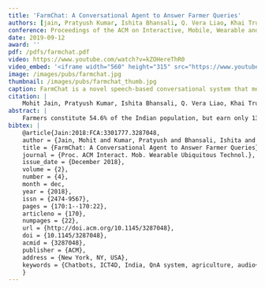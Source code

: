 ```yaml
---
title: 'FarmChat: A Conversational Agent to Answer Farmer Queries'
authors: [jain, Pratyush Kumar, Ishita Bhansali, Q. Vera Liao, Khai Truong, patel]
conference: Proceedings of the ACM on Interactive, Mobile, Wearable and Ubiquitous Technologies (IMWUT), 2018
date: 2019-09-12
award: ''
pdf: /pdfs/farmchat.pdf
video: https://www.youtube.com/watch?v=kZOHereThR0
video_embed: '<iframe width="560" height="315" src="https://www.youtube.com/embed/kZOHereThR0" frameborder="0" allowfullscreen></iframe>'
image: /images/pubs/farmchat.jpg
thumbnail: /images/pubs/farmchat_thumb.jpg
caption: FarmChat is a novel speech-based conversational system that meets the information needs of low literate rural Indian farmers. The chatbot's intelligence was based on Kisan Call Center logs and inputs from local agri-experts.
citation: |
    Mohit Jain, Pratyush Kumar, Ishita Bhansali, Q. Vera Liao, Khai Truong, and Shwetak Patel. 2018. FarmChat: A Conversational Agent to Answer Farmer Queries. Proc. ACM Interact. Mob. Wearable Ubiquitous Technol. 2, 4, Article 170 (December 2018), 22 pages. https://doi.org/10.1145/3287048
abstract: |
    Farmers constitute 54.6% of the Indian population, but earn only 13.9% of the national GDP. This gross mismatch can be alleviated by improving farmers’ access to information and expert advice (e.g., knowing which seeds to sow and how to treat pests can significantly impact yield). In this paper, we report our experience of designing a conversational agent, called FarmChat, to meet the information needs of farmers in rural India. We conducted an evaluative study with 34 farmers near Ranchi in India, focusing on assessing the usability of the system, acceptability of the information provided, and understanding the user population’s unique preferences, needs, and challenges in using the technology. We performed a comparative study with two different modalities: audio-only and audio+text. Our results provide a detailed understanding on how literacy level, digital literacy, and other factors impact users’ preferences for the interaction modality. We found that a conversational agent has the potential to effectively meet the information needs of farmers at scale. More broadly, our results could inform future work on designing conversational agents for user populations with limited literacy and technology experience.
bibtex: |
    @article{Jain:2018:FCA:3301777.3287048,
    author = {Jain, Mohit and Kumar, Pratyush and Bhansali, Ishita and Liao, Q. Vera and Truong, Khai and Patel, Shwetak},
    title = {FarmChat: A Conversational Agent to Answer Farmer Queries},
    journal = {Proc. ACM Interact. Mob. Wearable Ubiquitous Technol.},
    issue_date = {December 2018},
    volume = {2},
    number = {4},
    month = dec,
    year = {2018},
    issn = {2474-9567},
    pages = {170:1--170:22},
    articleno = {170},
    numpages = {22},
    url = {http://doi.acm.org/10.1145/3287048},
    doi = {10.1145/3287048},
    acmid = {3287048},
    publisher = {ACM},
    address = {New York, NY, USA},
    keywords = {Chatbots, ICT4D, India, QnA system, agriculture, audio+text UI, audio-only UI, conversational agents, developing world, farming, smartphone, speech-based interfaces, user interfaces},
    } 
---
```

